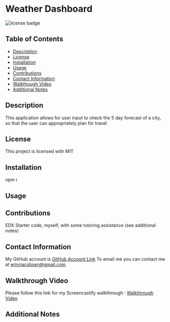 # Weather Dashboard
  ![license badge](https://img.shields.io/badge/license-MIT-blue)
## Table of Contents
* [Description](#description)
* [License](#license)
* [Installation](#installation)
* [Usage](#usage)
* [Contributions](#contributions)
* [Contact Information](#contact-information)
* [Walkthough Video](#walkthrough-video)
* [Additional Notes](#additional-notes)

## Description
This application allows for user input to check the 5 day forecast of a city, so that the user can appropriately plan for travel

## License
This project is licensed with MIT

## Installation 
npm i


## Usage



## Contributions
EDX Starter code, myself, with some tutoring assistance (see additional notes)

## Contact Information
My GitHub account is [GitHub Account Link](https://github.com/achensen)
To email me you can contact me at erinrjacobsen@gmail.com

## Walkthrough Video
Please follow this link for my Screencastify walkthrough : [Walkthrough Video]()

## Additional Notes 
 